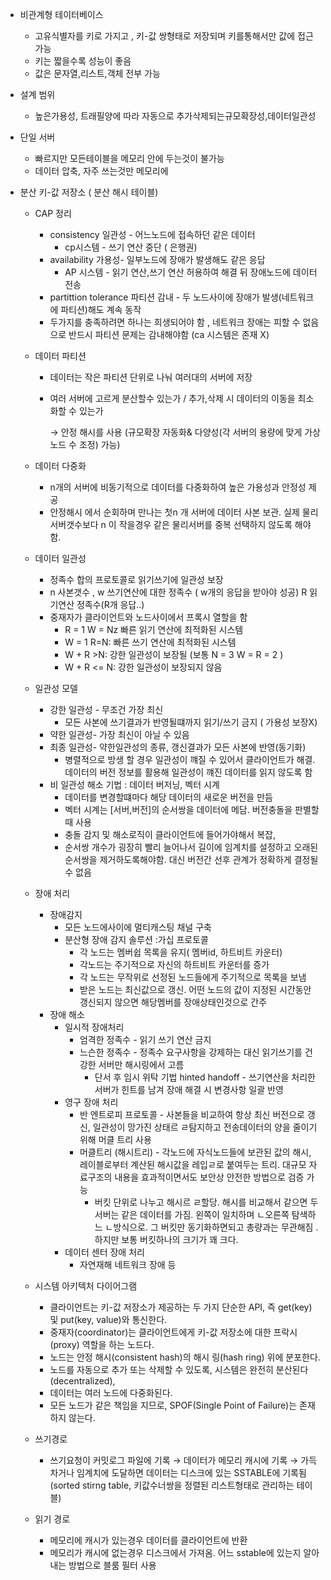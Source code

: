 - 비관계형 테이터베이스
    - 고유식별자를 키로 가지고 , 키-값 쌍형태로 저장되며 키를통해서만 값에 접근 가능
    - 키는 짧을수록 성능이 좋음
    - 값은 문자열,리스트,객체 전부 가능

- 설계 범위
    - 높은가용성, 트래필양에 따라 자동으로 추가삭제되는규모확장성,데이터일관성
- 단일 서버
    - 빠르지만 모든테이블을 메모리 안에 두는것이 불가능
    - 데이터 압축, 자주 쓰는것만 메모리에
- 분산 키-값 저장소 ( 분산 해시 테이블)
    - CAP 정리
        - consistency 일관성 - 어느노드에 접속하던 같은 데이터
            - cp시스템 - 쓰기 연산 중단 ( 은행권)
        - availability 가용성- 일부노드에 장애가 발생해도 같은 응답
            - AP 시스템 - 읽기 연산,쓰기 연산 허용하여 해결 뒤 장애노드에 데이터 전송
        - partittion tolerance 파티션 감내 - 두 노드사이에 장애가 발생(네트워크에 파티션)해도 계속 동작
        - 두가지를 충족하려면 하나는 희생되어야 함 , 네트워크 장애는 피할 수 없음으로 반드시 파티션 문제는 감내해야함 (ca 시스템은 존재 X)
    - 데이터 파티션
        - 데이터는 작은 파티션 단위로 나눠 여러대의 서버에 저장
        - 여러 서버에 고르게 분산할수 있는가 / 추가,삭제 시 데이터의 이동을 최소화할 수 있는가
            
            → 안정 해시를 사용 (규모확장 자동화& 다양성(각 서버의 용량에 맞게 가상노드 수 조정) 가능) 
            
    - 데이터 다중화
        - n개의 서버에 비동기적으로 데이터를 다중화하여 높은 가용성과 안정성 제공
        - 안정해시 에서 순회하며 만나는 첫n 개 서버에 데이터 사본 보관. 실제 물리서버갯수보다 n 이 작을경우 같은 물리서버를 중복 선택하지 않도록 해야함.
    - 데이터 일관성
        - 정족수 합의 프로토콜로 읽기쓰기에 일관성 보장
        - n 사본갯수 , w 쓰기연산에 대한 정족수 ( w개의 응답을 받아야 성공) R 읽기연산 정족수(R개 응답..)
        - 중재자가 클라이언트와 노드사이에서 프록시 열할을 함
            - R = 1 W = Nz 빠른 읽기 연산에 최적화된 시스템
            - W = 1 R=N: 빠른 쓰기 연산에 최적화된 시스템
            - W + R >N: 강한 일관성이 보장될 (보통 N = 3 W = R = 2 )
            - W + R <= N: 강한 일관성이 보장되지 않음
    - 일관성 모델
        - 강한 일관성 - 무조건 가장 최신
            - 모든 사본에 쓰기결과가 반영될떄까지 읽기/쓰기 금지 ( 가용성 보장X)
        - 약한 일관성- 가장 최신이 아닐 수 있음
        - 최종 일관성- 약한일관성의 종류, 갱신결과가 모든 사본에 반영(동기화)
            - 병렬적으로 방생 할 경우 일관성이 꺠질 수 있어서 클라이언트가 해결. 데이터의 버전 정보를 활용해 일관성이 꺠진 데이터를 읽지 않도록 함
        - 비 일관성 해소 기법 : 데이터 버저닝, 벡터 시계
            - 데이터를 변경할떄마다 해당 데이터의 새로운 버전을 만듬
            - 벡터 시계는 [서버,버전]의 순서쌍을 데이터에 메담. 버전충돌을 판별할때 사용
            - 충돌 감지 및 해소로직이 클라이언트에 들어가야해서 복잡,
            - 순서쌍 개수가 굉장히 빨리 늘어나서 길이에 임계치를 설정하고 오래된 순서쌍을 제거하도록해야함. 대신 버전간 선후 관계가 정확하게 결정될 수 없음
    - 장애 처리
        - 장애감지
            - 모든 노드에사이에 멀티캐스팅 채널 구축
            - 분산형 장애 감지 솔루션 :가십 프로토콜
                - 각 노드는 멤버쉽 목록을 유지( 멤버id, 하트비트 카운터)
                - 각노드는 주기적으로 자신의 하트비트 카운터를 증가
                - 각 노드는 무작위로 선정된 노드들에게 주기적으로 목록을 보냄
                - 받은 노드는 최신값으로 갱신. 어떤 노드의 값이 지정된 시간동안 갱신되지 않으면 해당멤버를 장애상태인것으로 간주
        - 장애 해소
            - 일시적 장애처리
                - 엄격한 정족수 - 읽기 쓰기 연산 금지
                - 느슨한 정족수 - 정족수 요구사항을 강제하는 대신 읽기쓰기를 건강한 서버만 해시링에서 고름
                    - 단서 후 임시 위탁 기법 hinted handoff -  쓰기연산을 처리한 서버가 힌트를 남겨 장애 해결 시 변경사항 일괄 반영
            - 영구 장애 처리
                - 반 엔트로피 프로토콜 - 사본들을 비교하여 항상 최신 버전으로 갱신, 일관성이 망가진 상태르 ㄹ탐지하고 전송데이터의 양을 줄이기 위해 머클 트리 사용
                - 머클트리 (해시트리) - 각노드에 자식노드들에 보관된 값의 해시, 레이블로부터 계산된 해시값을 레입ㄹ로 붙여두는 트리. 대규모 자료구조의 내용을 효과적이면서도 보안상 안전한 방법으로 검증 가능
                    - 버킷 단위로 나누고 해시르 ㄹ할당. 해시를 비교해서 같으면 두 서버는 같은 데이터를 가짐. 왼쪽이 일치하며 ㄴ오른쪽 탐색하느 ㄴ방식으로.  그 버킷만 동기화하면되고 총량과는 무관해짐 . 하지만 보통 버킷하나의 크기가 꽤 크다.
            - 데이터 센터 장애 처리
                - 자연재해 네트워크 장애 등
    - 시스템 아키텍처 다이어그램
        - 클라이언트는 키-값 저장소가 제공하는 두 가지 단순한 API, 즉 get(key) 및 put(key, value)와 통신한다.
        - 중재자(coordinator)는 클라이언트에게 키-값 저장소에 대한 프락시(proxy) 역할을 하는 노드다.
        - 노드는 안정 해시(consistent hash)의 해시 링(hash ring) 위에 분포한다.
        - 노드를 자동으로 추가 또는 삭제할 수 있도록, 시스템은 완전히 분산된다 (decentralized),
        - 데이터는 여러 노드에 다중화된다.
        - 모든 노드가 같은 책임을 지므로, SPOF(Single Point of Failure)는 존재하지 않는다.
        
    - 쓰기경로
        - 쓰기요청이 커밋로그 파일에 기록 → 데이터가 메모리 캐시에 기록 → 가득 차거나 임계치에 도달하면 데이터는 디스크에 있는 SSTABLE에 기록됨 (sorted stirng table, 키값수너쌍을 정렬된 리스트형태로 관리하는 테이블)
    - 읽기 경로
        - 메모리에 캐시가 있는경우 데이터를 클라이언트에 반환
        - 메모리가 캐시에 없는경우  디스크에서 가져옴. 어느 sstable에 있는지 알아내는 방법으로 블룸 필터 사용

